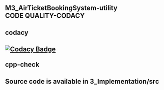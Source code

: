 M3_AirTicketBookingSystem-utility <br/>
CODE QUALITY-CODACY <br/>
---
codacy
---

[![Codacy Badge](https://app.codacy.com/project/badge/Grade/c2459122bd15478499826aa48da2dc27)](https://www.codacy.com/gh/Akhilsk55/M3_AirTicketBookingSystem-Utility/dashboard?utm_source=github.com&amp;utm_medium=referral&amp;utm_content=Akhilsk55/M3_AirTicketBookingSystem-Utility&amp;utm_campaign=Badge_Grade)<br/>
<br/>
cpp-check
---

 
Source code is available in 3_Implementation/src
---
